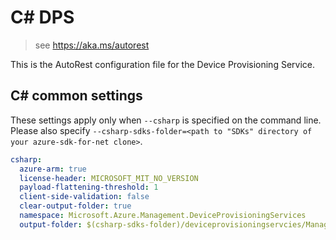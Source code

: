 # C# DPS

> see https://aka.ms/autorest

This is the AutoRest configuration file for the Device Provisioning Service.

## C# common settings

These settings apply only when `--csharp` is specified on the command line.
Please also specify `--csharp-sdks-folder=<path to "SDKs" directory of your azure-sdk-for-net clone>`.

``` yaml $(csharp)
csharp:
  azure-arm: true
  license-header: MICROSOFT_MIT_NO_VERSION
  payload-flattening-threshold: 1
  client-side-validation: false
  clear-output-folder: true
  namespace: Microsoft.Azure.Management.DeviceProvisioningServices
  output-folder: $(csharp-sdks-folder)/deviceprovisioningservcies/Management.Azure.Management.DeviceProvisioningServcies/src/Generated
```
